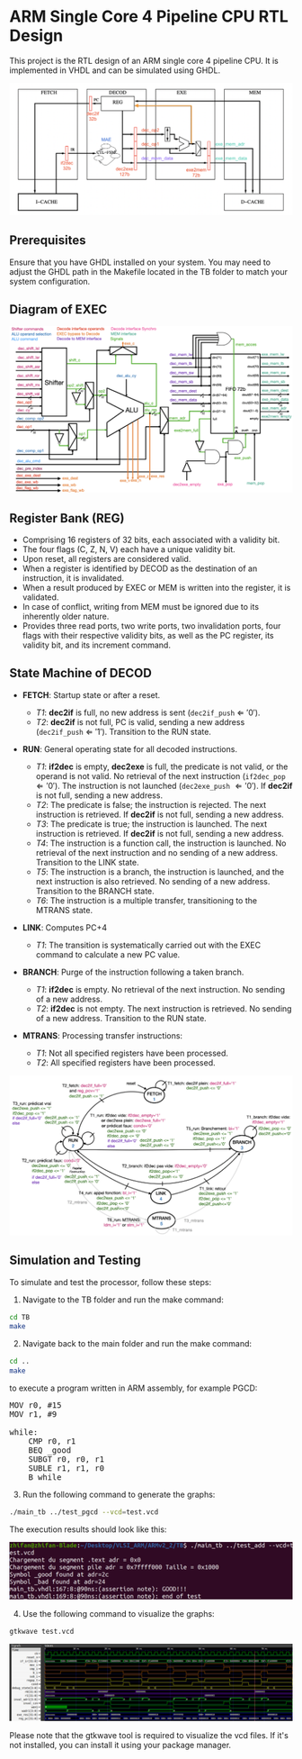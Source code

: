 # ARM Single Core 4 Pipeline CPU RTL Design

This project is the RTL design of an ARM single core 4 pipeline CPU. It is implemented in VHDL and can be simulated using GHDL.

![pipeline](Images/structure_pipeline.png)

## Prerequisites

Ensure that you have GHDL installed on your system. You may need to adjust the GHDL path in the Makefile located in the TB folder to match your system configuration.

## Diagram of EXEC

![EXEC](Images/Pipeline_EXEC.png)

## Register Bank (REG)

- Comprising 16 registers of 32 bits, each associated with a validity bit.
- The four flags (C, Z, N, V) each have a unique validity bit.
- Upon reset, all registers are considered valid.
- When a register is identified by DECOD as the destination of an instruction, it is invalidated.
- When a result produced by EXEC or MEM is written into the register, it is validated.
- In case of conflict, writing from MEM must be ignored due to its inherently older nature.
- Provides three read ports, two write ports, two invalidation ports, four flags with their respective validity bits, as well as the PC register, its validity bit, and its increment command.

## State Machine of DECOD
- **FETCH**: Startup state or after a reset.
  - *T1*: **dec2if** is full, no new address is sent (`dec2if_push` $\Leftarrow$ $'0'$).
  - *T2*: **dec2if** is not full, PC is valid, sending a new address (`dec2if_push` $\Leftarrow$ $'1'$). Transition to the RUN state.

- **RUN**: General operating state for all decoded instructions.
  - *T1*: **if2dec** is empty, **dec2exe** is full, the predicate is not valid, or the operand is not valid. No retrieval of the next instruction (`if2dec_pop` $\Leftarrow '0'$). The instruction is not launched (`dec2exe_push` $\Leftarrow'0'$). If **dec2if** is not full, sending a new address.
  - *T2*: The predicate is false; the instruction is rejected. The next instruction is retrieved. If **dec2if** is not full, sending a new address.
  - *T3*: The predicate is true; the instruction is launched. The next instruction is retrieved. If **dec2if** is not full, sending a new address.
  - *T4*: The instruction is a function call, the instruction is launched. No retrieval of the next instruction and no sending of a new address. Transition to the LINK state.
  - *T5*: The instruction is a branch, the instruction is launched, and the next instruction is also retrieved. No sending of a new address. Transition to the BRANCH state.
  - *T6*: The instruction is a multiple transfer, transitioning to the MTRANS state.

- **LINK**: Computes PC+4
  - *T1*: The transition is systematically carried out with the EXEC command to calculate a new PC value.

- **BRANCH**: Purge of the instruction following a taken branch.
  - *T1*: **if2dec** is empty. No retrieval of the next instruction. No sending of a new address.
  - *T2*: **if2dec** is not empty. The next instruction is retrieved. No sending of a new address. Transition to the RUN state.

- **MTRANS**: Processing transfer instructions:
  - *T1*: Not all specified registers have been processed.
  - *T2*: All specified registers have been processed.


![FSM](Images/MAE_ARM_DECOD.png)

## Simulation and Testing

To simulate and test the processor, follow these steps:

1. Navigate to the TB folder and run the make command:

```bash
cd TB
make
```

2. Navigate back to the main folder and run the make command:

```bash
cd ..
make
```

to execute a program written in ARM assembly, for example PGCD:

<pre>
MOV r0, #15
MOV r1, #9

while:
    CMP r0, r1
    BEQ _good 
    SUBGT r0, r0, r1
    SUBLE r1, r1, r0
    B while
</pre>

3. Run the following command to generate the graphs:

```bash
./main_tb ../test_pgcd --vcd=test.vcd
```

The execution results should look like this:

![terminal](Images/terminal_ARM.png)


4. Use the following command to visualize the graphs:

```bash
gtkwave test.vcd
```
![testbench](Images/PGCD_ARM.png)

Please note that the gtkwave tool is required to visualize the vcd files. If it's not installed, you can install it using your package manager.
